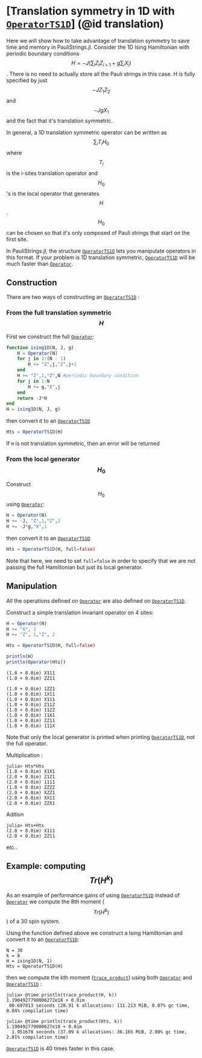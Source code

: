 # [Translation symmetry in 1D with [`OperatorTS1D`](@ref)] (@id translation)

Here we will show how to take advantage of translation symmetry to save time and memory in PauliStrings.jl.
Consider the 1D Ising Hamiltonian with periodic boundary conditions
$$H=-J(\sum_{i}Z_i Z_{i+1} +g \sum_i X_i)$$.
There is no need to actually store all the Pauli strings in this case. H is fully specified by just $$-JZ_1Z_2$$ and $$-Jg X_1$$ and the fact that it's translation symmetric.

In general, a 1D translation symmetric operator can be written as $$\sum_i T_i H_0$$ where $$T_i$$ is the i-sites translation operator and $$H_0$$'s is the local operator that generates $$H$$. $$H_0$$ can be chosen so that it's only composed of Pauli strings that start on the first site.

In PauliStrings.jl, the structure [`OperatorTS1D`](@ref) lets you manipulate operators in this format. If your problem is 1D translation symmetric, [`OperatorTS1D`](@ref) will be much faster than [`Operator`](@ref).

## Construction

There are two ways of constructing an [`OperatorTS1D`](@ref) :
### From the full translation symmetric $$H$$
First we construct the full [`Operator`](@ref):
```julia
function ising1D(N, J, g)
    H = Operator(N)
    for j in 1:(N - 1)
        H += "Z",j,"Z",j+1
    end
    H += "Z",1,"Z",N #periodic boundary condition
    for j in 1:N
        H += g,"X",j
    end
    return -J*H
end
H = ising1D(N, J, g)
```
then convert it to an [`OperatorTS1D`](@ref)
```julia
Hts = OperatorTS1D(H)
```
If `H` is not translation symmetric, then an error will be returned
### From the local generator $$H_0$$
Construct $$H_0$$ using [`Operator`](@ref):
```julia
H = Operator(N)
H += -J, "Z",1,"Z",2
H += -J*g,"X",1
```
then convert it to an [`OperatorTS1D`](@ref)
```julia
Hts = OperatorTS1D(H, full=false)
```
Note that here, we need to set `full=false` in order to specify that we are not passing the full Hamiltonian but just its local generator.

## Manipulation
All the operations defined on [`Operator`](@ref) are also defined on [`OperatorTS1D`](@ref).

Construct a simple translation invariant operator on 4 sites:
```julia
H = Operator(N)
H += "X", 1
H += "Z", 1,"Z", 2

Hts = OperatorTS1D(H, full=false)

println(H)
println(Operator(Hts))
```
```
(1.0 + 0.0im) X111
(1.0 + 0.0im) ZZ11

(1.0 + 0.0im) 1ZZ1
(1.0 + 0.0im) 1X11
(1.0 + 0.0im) X111
(1.0 + 0.0im) Z11Z
(1.0 + 0.0im) 11ZZ
(1.0 + 0.0im) 11X1
(1.0 + 0.0im) ZZ11
(1.0 + 0.0im) 111X
```
Note that only the local generator is printed when printing [`OperatorTS1D`](@ref), not the full operator.

Multiplication :
```
julia> Hts*Hts
(1.0 + 0.0im) X1X1
(2.0 + 0.0im) Z1Z1
(2.0 + 0.0im) 1111
(1.0 + 0.0im) ZZZZ
(2.0 + 0.0im) XZZ1
(2.0 + 0.0im) XX11
(2.0 + 0.0im) ZZX1
```

Adition
```
julia> Hts+Hts
(2.0 + 0.0im) X111
(2.0 + 0.0im) ZZ11
```

etc..

## Example: computing $$Tr(H^k)$$
As an example of performance gains of using [`OperatorTS1D`](@ref) instead of [`Operator`](@ref) we compute the 8th moment ($$Tr(H^8)$$) of a 30 spin system.

Using the function defined above we construct a Ising Hamiltonian and convert it to an [`OperatorTS1D`](@ref):
```
N = 30
k = 8
H = ising1D(N, 1)
Hts = OperatorTS1D(H)
```
then we compute the kth moment ([`trace_product`](@ref)) using both [`Operator`](@ref) and [`OperatorTS1D`](@ref) :
```
julia> @time println(trace_product(H, k))
1.1904927790006272e18 + 0.0im
 80.697013 seconds (28.91 k allocations: 111.213 MiB, 0.07% gc time, 0.04% compilation time)

julia> @time println(trace_product(Hts, k))
1.190492779000627e18 + 0.0im
  1.951678 seconds (37.09 k allocations: 36.165 MiB, 2.00% gc time, 2.01% compilation time)
```
[`OperatorTS1D`](@ref) is 40 times faster in this case.
